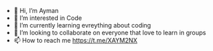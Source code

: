 - 👋 Hi, I’m Ayman
- 👀 I’m interested in Code
- 🌱 I’m currently learning evreything about coding
- 💞️ I’m looking to collaborate on everyone that love to learn in groups 
- 📫 How to reach me https://t.me/XAYM2NX

<!---
xym2nx/xym2nx is a ✨ special ✨ repository because its `README.md` (this file) appears on your GitHub profile.
You can click the Preview link to take a look at your changes.
--->
